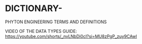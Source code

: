# DICTIONARY-
PHYTON ENGINEERING TERMS AND DEFINITIONS

VIDEO OF THE DATA TYPES GUIDE:
https://youtube.com/shorts/_nvLNbDi0cI?si=MU8zPgP_zuy9CAwl
